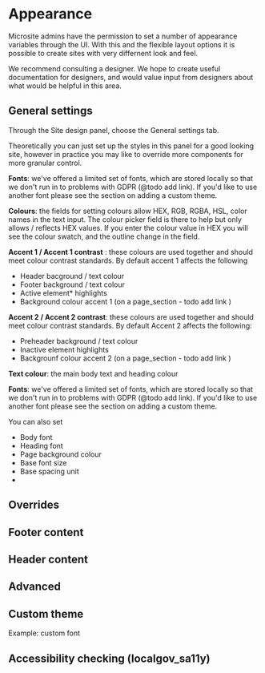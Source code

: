 # Appearance

Microsite admins have the permission to set a number of appearance variables through the UI. With this and the flexible layout options it is possible to create sites with very differnent look and feel. 

We recommend consulting a designer. We hope to create useful documentation for designers, and would value input from designers about what would be helpful in this area.

## General settings

Through the Site design panel, choose the General settings tab. 

Theoretically you can just set up the styles in this panel for a good looking site, however in practice you may like to override more components for more granular control. 

**Fonts**: we've offered a limited set of fonts, which are stored locally so that we don't run in to problems with GDPR (@todo add link). If you'd like to use another font please see the section on adding a custom theme. 

**Colours**: the fields for setting colours allow HEX, RGB, RGBA, HSL, color names in the text input. The colour picker field is there to help but only allows / reflects HEX values. If you enter the colour value in HEX you will see the colour swatch, and the outline change in the field. 


**Accent 1 / Accent 1 contrast** : these colours are used together and should meet colour contrast standards. By default accent 1 affects the following

- Header bacground / text colour
- Footer background / text colour
- Active element* highlights
- Background colour accent 1 (on a page_section - todo add link )

**Accent 2 / Accent 2 contrast**: these colours are used together and should meet colour contrast standards. By default Accent 2 affects the following:

- Preheader background / text colour
- Inactive element highlights
- Backgrounf colour accent 2 (on a page_section - todo add link )

**Text colour**: the main body text and heading colour

**Fonts**: we've offered a limited set of fonts, which are stored locally so that we don't run in to problems with GDPR (@todo add link). If you'd like to use another font please see the section on adding a custom theme. 

You can also set
- Body font
- Heading font
- Page background colour
- Base font size
- Base spacing unit
- 


## Overrides

## Footer content

## Header content

## Advanced

## Custom theme

Example: custom font

## Accessibility checking (localgov_sa11y)
